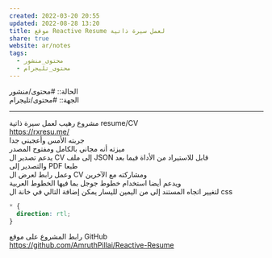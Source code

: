 ```yaml
---  
created: 2022-03-20 20:55  
updated: 2022-08-28 13:20  
title: موقع Reactive Resume لعمل سيرة ذاتية  
share: true  
website: ar/notes  
tags:  
  - محتوى_منشور  
  - محتوى_تليجرام  
---  
```

  
  
الحالة:: #محتوى/منشور  
الجهة:: #محتوى/تليجرام  
  
---  
  
مشروع رهيب لعمل سيرة ذاتية resume/CV  
<https://rxresu.me/>  
جربته الأمس وأعجبني جدا  
ميزته أنه مجاني بالكامل ومفتوح المصدر  
يدعم تصدير ال CV إلى ملف JSON قابل للاستيراد من الأداة فيما بعد  
والتصدير إلى PDF طبعا  
وعمل رابط لعرض ال CV ومشاركته مع الآخرين  
ويدعم أيضا استخدام خطوط جوجل بما فيها الخطوط العربية  
لتغيير اتجاه المستند إلى من اليمين لليسار يمكن إضافة التالي في خانة ال css  
  
```css  
* {  
  direction: rtl;  
}  
```  
  
رابط المشروع على موقع GitHub  
<https://github.com/AmruthPillai/Reactive-Resume>  
